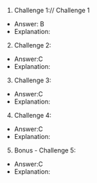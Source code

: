 1. Challenge 1:// Challenge 1
  - Answer: B 
  - Explanation: 
  


2. Challenge 2:
  - Answer:С
  - Explanation:


3. Challenge 3:
  - Answer:С
  - Explanation:


4. Challenge 4:
  - Answer:C
  - Explanation:


5. Bonus - Challenge 5:
  - Answer:C
  - Explanation:
